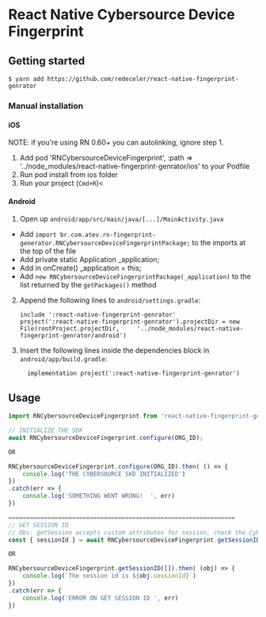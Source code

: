 
# React Native Cybersource Device Fingerprint

## Getting started

`$ yarn add https://github.com/redeceler/react-native-fingerprint-genrator`

### Manual installation


#### iOS

NOTE: if you're using RN 0.60+ you can autolinking, ignore step 1.

1. Add pod 'RNCybersourceDeviceFingerprint', :path => '../node_modules/react-native-fingerprint-genrator/ios' to your Podfile
2. Run pod install from ios folder
3. Run your project (`Cmd+R`)<

#### Android

1. Open up `android/app/src/main/java/[...]/MainActivity.java`
  - Add `import br.com.atev.rn-fingerprint-generator.RNCybersourceDeviceFingerprintPackage;` to the imports at the top of the file
  - Add private static Application _application;
  - Add in onCreate() _application = this;
  - Add `new RNCybersourceDeviceFingerprintPackage(_application)` to the list returned by the `getPackages()` method
2. Append the following lines to `android/settings.gradle`:
  	```
  	include ':react-native-fingerprint-genrator'
  	project(':react-native-fingerprint-genrator').projectDir = new File(rootProject.projectDir, 	'../node_modules/react-native-fingerprint-genrator/android')
  	```
3. Insert the following lines inside the dependencies block in `android/app/build.gradle`:
  	```
      implementation project(':react-native-fingerprint-genrator')
  	```


## Usage
```javascript
import RNCybersourceDeviceFingerprint from 'react-native-fingerprint-genrator'

// INITIALIZE THE SDK
await RNCybersourceDeviceFingerprint.configure(ORG_ID);

OR

RNCybersourceDeviceFingerprint.configure(ORG_ID).then( () => {
	console.log('THE CYBERSOURCE SKD INITIALIZED')
})
.catch(err => {
	console.log('SOMETHING WENT WRONG!  ', err)
})

================================================================ 
// GET SESSION ID
// Obs: getSession accepts custom attributes for session, check the Cybersource SDK documentation
const { sessionId } = await RNCybersourceDeviceFingerprint.getSessionID([]);

OR 

RNCybersourceDeviceFingerprint.getSessionID([]).then( (obj) => {
	console.log(`The session id is ${obj.sessionId}`)
})
.catch(err => {
	console.log('ERROR ON GET SESSION ID ', err)
})

```
  
